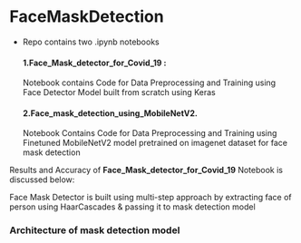 # FaceMaskDetection
* Repo contains two .ipynb notebooks 
  #### 1.Face_Mask_detector_for_Covid_19 : 
    Notebook contains Code for Data Preprocessing and Training using Face Detector Model built from scratch using Keras 
  #### 2.Face_mask_detection_using_MobileNetV2.
    Notebook Contains Code for Data Preprocessing and Training using Finetuned MobileNetV2 model pretrained on imagenet dataset for face mask detection
    
 Results and Accuracy of **Face_Mask_detector_for_Covid_19** Notebook is discussed below:
    
 Face Mask Detector is built using multi-step approach by extracting face of person using HaarCascades & passing it to mask detection model
  
 ### Architecture of mask detection model
    
